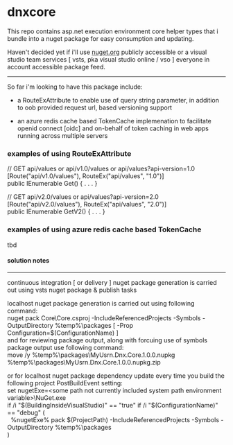 # dnxcore

This repo contains asp.net execution environment core helper types that i bundle into a nuget package for easy consumption and updating.

Haven't decided yet if i'll use [nuget.org](<http://nuget.org>) publicly accessible or a visual studio team services [ vsts, pka visual studio online / vso ] 
everyone in account accessible package feed.

- - -

So far i'm looking to have this package include:

  * a RouteExAttribute to enable use of query string parameter, in addition to oob provided request url, based versioning support

  * an azure redis cache based TokenCache implemenation to facilitate openid connect [oidc] and on-behalf of token caching in web apps running across multiple servers

### examples of using RouteExAttribute
// GET api/values or api/v1.0/values or api/values?api-version=1.0  
[Route("api/v1.0/values"), RouteEx("api/values", "1.0")]  
public IEnumerable<string> Get() { . . . }  
  
// GET api/v2.0/values or api/values?api-version=2.0  
[Route("api/v2.0/values"), RouteEx("api/values", "2.0")]  
public IEnumerable<string> GetV2() { . . . }
  
### examples of using azure redis cache based TokenCache 
tbd



#### solution notes 
- - - 
continuous integration [ or delivery ] nuget package generation is carried out using vsts nuget package & publish tasks

localhost nuget package generation is carried out using following command:  
nuget pack Core\Core.csproj -IncludeReferencedProjects -Symbols -OutputDirectory %temp%\packages [ -Prop Configuration=$(ConfigurationName) ]  
and for reviewing package output, along with forcuing use of symbols package output use following command:  
move /y %temp%\packages\MyUsrn.Dnx.Core.1.0.0.nupkg %temp%\packages\MyUsrn.Dnx.Core.1.0.0.nupkg.zip  

or for localhost nuget package dependency update every time you build the following project PostBuildEvent setting:  
set nugetExe=&lt;some path not currently included system path environment variable&gt;\NuGet.exe  
if /i "$(BuildingInsideVisualStudio)" == "true" if /i "$(ConfigurationName)" == "debug" (  
&nbsp;&nbsp;%nugetExe% pack $(ProjectPath) -IncludeReferencedProjects -Symbols -OutputDirectory %temp%\packages  
)  